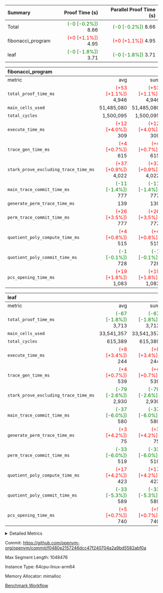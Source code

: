 | Summary | Proof Time (s) | Parallel Proof Time (s) |
|:---|---:|---:|
| Total | <span style='color: green'>(-0 [-0.2%])</span> 8.66 | <span style='color: green'>(-0 [-0.2%])</span> 8.66 |
| fibonacci_program | <span style='color: red'>(+0 [+1.1%])</span> 4.95 | <span style='color: red'>(+0 [+1.1%])</span> 4.95 |
| leaf | <span style='color: green'>(-0 [-1.8%])</span> 3.71 | <span style='color: green'>(-0 [-1.8%])</span> 3.71 |


| fibonacci_program |||||
|:---|---:|---:|---:|---:|
|metric|avg|sum|max|min|
| `total_proof_time_ms ` | <span style='color: red'>(+53 [+1.1%])</span> 4,946 | <span style='color: red'>(+53 [+1.1%])</span> 4,946 | <span style='color: red'>(+53 [+1.1%])</span> 4,946 | <span style='color: red'>(+53 [+1.1%])</span> 4,946 |
| `main_cells_used     ` |  51,485,080 |  51,485,080 |  51,485,080 |  51,485,080 |
| `total_cycles        ` |  1,500,095 |  1,500,095 |  1,500,095 |  1,500,095 |
| `execute_time_ms     ` | <span style='color: red'>(+12 [+4.0%])</span> 309 | <span style='color: red'>(+12 [+4.0%])</span> 309 | <span style='color: red'>(+12 [+4.0%])</span> 309 | <span style='color: red'>(+12 [+4.0%])</span> 309 |
| `trace_gen_time_ms   ` | <span style='color: red'>(+4 [+0.7%])</span> 615 | <span style='color: red'>(+4 [+0.7%])</span> 615 | <span style='color: red'>(+4 [+0.7%])</span> 615 | <span style='color: red'>(+4 [+0.7%])</span> 615 |
| `stark_prove_excluding_trace_time_ms` | <span style='color: red'>(+37 [+0.9%])</span> 4,022 | <span style='color: red'>(+37 [+0.9%])</span> 4,022 | <span style='color: red'>(+37 [+0.9%])</span> 4,022 | <span style='color: red'>(+37 [+0.9%])</span> 4,022 |
| `main_trace_commit_time_ms` | <span style='color: green'>(-11 [-1.4%])</span> 777 | <span style='color: green'>(-11 [-1.4%])</span> 777 | <span style='color: green'>(-11 [-1.4%])</span> 777 | <span style='color: green'>(-11 [-1.4%])</span> 777 |
| `generate_perm_trace_time_ms` |  139 |  139 |  139 |  139 |
| `perm_trace_commit_time_ms` | <span style='color: red'>(+26 [+3.5%])</span> 777 | <span style='color: red'>(+26 [+3.5%])</span> 777 | <span style='color: red'>(+26 [+3.5%])</span> 777 | <span style='color: red'>(+26 [+3.5%])</span> 777 |
| `quotient_poly_compute_time_ms` | <span style='color: red'>(+4 [+0.8%])</span> 515 | <span style='color: red'>(+4 [+0.8%])</span> 515 | <span style='color: red'>(+4 [+0.8%])</span> 515 | <span style='color: red'>(+4 [+0.8%])</span> 515 |
| `quotient_poly_commit_time_ms` | <span style='color: green'>(-1 [-0.1%])</span> 728 | <span style='color: green'>(-1 [-0.1%])</span> 728 | <span style='color: green'>(-1 [-0.1%])</span> 728 | <span style='color: green'>(-1 [-0.1%])</span> 728 |
| `pcs_opening_time_ms ` | <span style='color: red'>(+19 [+1.8%])</span> 1,083 | <span style='color: red'>(+19 [+1.8%])</span> 1,083 | <span style='color: red'>(+19 [+1.8%])</span> 1,083 | <span style='color: red'>(+19 [+1.8%])</span> 1,083 |

| leaf |||||
|:---|---:|---:|---:|---:|
|metric|avg|sum|max|min|
| `total_proof_time_ms ` | <span style='color: green'>(-67 [-1.8%])</span> 3,713 | <span style='color: green'>(-67 [-1.8%])</span> 3,713 | <span style='color: green'>(-67 [-1.8%])</span> 3,713 | <span style='color: green'>(-67 [-1.8%])</span> 3,713 |
| `main_cells_used     ` |  33,541,357 |  33,541,357 |  33,541,357 |  33,541,357 |
| `total_cycles        ` |  615,389 |  615,389 |  615,389 |  615,389 |
| `execute_time_ms     ` | <span style='color: red'>(+8 [+3.4%])</span> 244 | <span style='color: red'>(+8 [+3.4%])</span> 244 | <span style='color: red'>(+8 [+3.4%])</span> 244 | <span style='color: red'>(+8 [+3.4%])</span> 244 |
| `trace_gen_time_ms   ` | <span style='color: red'>(+4 [+0.7%])</span> 539 | <span style='color: red'>(+4 [+0.7%])</span> 539 | <span style='color: red'>(+4 [+0.7%])</span> 539 | <span style='color: red'>(+4 [+0.7%])</span> 539 |
| `stark_prove_excluding_trace_time_ms` | <span style='color: green'>(-79 [-2.6%])</span> 2,930 | <span style='color: green'>(-79 [-2.6%])</span> 2,930 | <span style='color: green'>(-79 [-2.6%])</span> 2,930 | <span style='color: green'>(-79 [-2.6%])</span> 2,930 |
| `main_trace_commit_time_ms` | <span style='color: green'>(-37 [-6.0%])</span> 580 | <span style='color: green'>(-37 [-6.0%])</span> 580 | <span style='color: green'>(-37 [-6.0%])</span> 580 | <span style='color: green'>(-37 [-6.0%])</span> 580 |
| `generate_perm_trace_time_ms` | <span style='color: red'>(+3 [+4.2%])</span> 75 | <span style='color: red'>(+3 [+4.2%])</span> 75 | <span style='color: red'>(+3 [+4.2%])</span> 75 | <span style='color: red'>(+3 [+4.2%])</span> 75 |
| `perm_trace_commit_time_ms` | <span style='color: green'>(-33 [-6.0%])</span> 519 | <span style='color: green'>(-33 [-6.0%])</span> 519 | <span style='color: green'>(-33 [-6.0%])</span> 519 | <span style='color: green'>(-33 [-6.0%])</span> 519 |
| `quotient_poly_compute_time_ms` | <span style='color: red'>(+17 [+4.2%])</span> 423 | <span style='color: red'>(+17 [+4.2%])</span> 423 | <span style='color: red'>(+17 [+4.2%])</span> 423 | <span style='color: red'>(+17 [+4.2%])</span> 423 |
| `quotient_poly_commit_time_ms` | <span style='color: green'>(-33 [-5.3%])</span> 589 | <span style='color: green'>(-33 [-5.3%])</span> 589 | <span style='color: green'>(-33 [-5.3%])</span> 589 | <span style='color: green'>(-33 [-5.3%])</span> 589 |
| `pcs_opening_time_ms ` | <span style='color: red'>(+5 [+0.7%])</span> 740 | <span style='color: red'>(+5 [+0.7%])</span> 740 | <span style='color: red'>(+5 [+0.7%])</span> 740 | <span style='color: red'>(+5 [+0.7%])</span> 740 |



<details>
<summary>Detailed Metrics</summary>

| group | num_segments | keygen_time_ms | commit_exe_time_ms |
| --- | --- | --- | --- |
| fibonacci_program | 1 | 389 | 5 | 

| group | air_name | quotient_deg | interactions | constraints |
| --- | --- | --- | --- | --- |
| fibonacci_program | AccessAdapterAir<16> | 4 | 5 | 11 | 
| fibonacci_program | AccessAdapterAir<2> | 4 | 5 | 11 | 
| fibonacci_program | AccessAdapterAir<32> | 4 | 5 | 11 | 
| fibonacci_program | AccessAdapterAir<4> | 4 | 5 | 11 | 
| fibonacci_program | AccessAdapterAir<64> | 4 | 5 | 11 | 
| fibonacci_program | AccessAdapterAir<8> | 4 | 5 | 11 | 
| fibonacci_program | BitwiseOperationLookupAir<8> | 2 | 2 | 4 | 
| fibonacci_program | MemoryMerkleAir<8> | 4 | 4 | 38 | 
| fibonacci_program | PersistentBoundaryAir<8> | 4 | 3 | 5 | 
| fibonacci_program | PhantomAir | 4 | 3 | 4 | 
| fibonacci_program | Poseidon2PeripheryAir<BabyBearParameters>, 1> | 2 | 1 | 286 | 
| fibonacci_program | ProgramAir | 1 | 1 | 4 | 
| fibonacci_program | RangeTupleCheckerAir<2> | 1 | 1 | 4 | 
| fibonacci_program | Rv32HintStoreAir | 4 | 19 | 21 | 
| fibonacci_program | VariableRangeCheckerAir | 1 | 1 | 4 | 
| fibonacci_program | VmAirWrapper<Rv32BaseAluAdapterAir, BaseAluCoreAir<4, 8> | 4 | 19 | 30 | 
| fibonacci_program | VmAirWrapper<Rv32BaseAluAdapterAir, LessThanCoreAir<4, 8> | 4 | 17 | 35 | 
| fibonacci_program | VmAirWrapper<Rv32BaseAluAdapterAir, ShiftCoreAir<4, 8> | 4 | 23 | 84 | 
| fibonacci_program | VmAirWrapper<Rv32BranchAdapterAir, BranchEqualCoreAir<4> | 4 | 11 | 17 | 
| fibonacci_program | VmAirWrapper<Rv32BranchAdapterAir, BranchLessThanCoreAir<4, 8> | 4 | 13 | 32 | 
| fibonacci_program | VmAirWrapper<Rv32CondRdWriteAdapterAir, Rv32JalLuiCoreAir> | 4 | 10 | 15 | 
| fibonacci_program | VmAirWrapper<Rv32JalrAdapterAir, Rv32JalrCoreAir> | 4 | 16 | 16 | 
| fibonacci_program | VmAirWrapper<Rv32LoadStoreAdapterAir, LoadSignExtendCoreAir<4, 8> | 4 | 18 | 21 | 
| fibonacci_program | VmAirWrapper<Rv32LoadStoreAdapterAir, LoadStoreCoreAir<4> | 4 | 17 | 27 | 
| fibonacci_program | VmAirWrapper<Rv32MultAdapterAir, DivRemCoreAir<4, 8> | 4 | 25 | 72 | 
| fibonacci_program | VmAirWrapper<Rv32MultAdapterAir, MulHCoreAir<4, 8> | 4 | 24 | 23 | 
| fibonacci_program | VmAirWrapper<Rv32MultAdapterAir, MultiplicationCoreAir<4, 8> | 4 | 19 | 13 | 
| fibonacci_program | VmAirWrapper<Rv32RdWriteAdapterAir, Rv32AuipcCoreAir> | 4 | 11 | 12 | 
| fibonacci_program | VmConnectorAir | 4 | 3 | 8 | 
| leaf | AccessAdapterAir<2> | 4 | 5 | 11 | 
| leaf | AccessAdapterAir<4> | 4 | 5 | 11 | 
| leaf | AccessAdapterAir<8> | 4 | 5 | 11 | 
| leaf | FriReducedOpeningAir | 4 | 39 | 60 | 
| leaf | NativePoseidon2Air<BabyBearParameters>, 1> | 4 | 136 | 530 | 
| leaf | PhantomAir | 4 | 3 | 4 | 
| leaf | ProgramAir | 1 | 1 | 4 | 
| leaf | VariableRangeCheckerAir | 1 | 1 | 4 | 
| leaf | VmAirWrapper<AluNativeAdapterAir, FieldArithmeticCoreAir> | 4 | 15 | 23 | 
| leaf | VmAirWrapper<BranchNativeAdapterAir, BranchEqualCoreAir<1> | 4 | 11 | 22 | 
| leaf | VmAirWrapper<JalNativeAdapterAir, JalCoreAir> | 4 | 7 | 6 | 
| leaf | VmAirWrapper<NativeAdapterAir<2, 0>, PublicValuesCoreAir> | 4 | 11 | 23 | 
| leaf | VmAirWrapper<NativeLoadStoreAdapterAir<1>, NativeLoadStoreCoreAir<1> | 4 | 15 | 16 | 
| leaf | VmAirWrapper<NativeLoadStoreAdapterAir<4>, NativeLoadStoreCoreAir<4> | 4 | 15 | 16 | 
| leaf | VmAirWrapper<NativeVectorizedAdapterAir<4>, FieldExtensionCoreAir> | 4 | 15 | 23 | 
| leaf | VmConnectorAir | 4 | 3 | 8 | 
| leaf | VolatileBoundaryAir | 4 | 4 | 16 | 

| group | air_name | idx | rows | prep_cols | perm_cols | main_cols | cells |
| --- | --- | --- | --- | --- | --- | --- | --- |
| leaf | AccessAdapterAir<2> | 0 | 262,144 |  | 12 | 11 | 6,029,312 | 
| leaf | AccessAdapterAir<4> | 0 | 131,072 |  | 12 | 13 | 3,276,800 | 
| leaf | AccessAdapterAir<8> | 0 | 512 |  | 12 | 17 | 14,848 | 
| leaf | FriReducedOpeningAir | 0 | 131,072 |  | 44 | 27 | 9,306,112 | 
| leaf | NativePoseidon2Air<BabyBearParameters>, 1> | 0 | 32,768 |  | 160 | 399 | 18,317,312 | 
| leaf | PhantomAir | 0 | 8,192 |  | 8 | 6 | 114,688 | 
| leaf | ProgramAir | 0 | 131,072 |  | 8 | 10 | 2,359,296 | 
| leaf | VariableRangeCheckerAir | 0 | 262,144 | 2 | 8 | 1 | 2,359,296 | 
| leaf | VmAirWrapper<AluNativeAdapterAir, FieldArithmeticCoreAir> | 0 | 524,288 |  | 20 | 29 | 25,690,112 | 
| leaf | VmAirWrapper<BranchNativeAdapterAir, BranchEqualCoreAir<1> | 0 | 65,536 |  | 16 | 23 | 2,555,904 | 
| leaf | VmAirWrapper<JalNativeAdapterAir, JalCoreAir> | 0 | 16,384 |  | 12 | 9 | 344,064 | 
| leaf | VmAirWrapper<NativeAdapterAir<2, 0>, PublicValuesCoreAir> | 0 | 64 |  | 16 | 23 | 2,496 | 
| leaf | VmAirWrapper<NativeLoadStoreAdapterAir<1>, NativeLoadStoreCoreAir<1> | 0 | 131,072 |  | 24 | 22 | 6,029,312 | 
| leaf | VmAirWrapper<NativeLoadStoreAdapterAir<4>, NativeLoadStoreCoreAir<4> | 0 | 65,536 |  | 24 | 31 | 3,604,480 | 
| leaf | VmAirWrapper<NativeVectorizedAdapterAir<4>, FieldExtensionCoreAir> | 0 | 65,536 |  | 20 | 38 | 3,801,088 | 
| leaf | VmConnectorAir | 0 | 2 | 1 | 8 | 4 | 24 | 
| leaf | VolatileBoundaryAir | 0 | 131,072 |  | 8 | 11 | 2,490,368 | 

| group | air_name | segment | rows | prep_cols | perm_cols | main_cols | cells |
| --- | --- | --- | --- | --- | --- | --- | --- |
| fibonacci_program | AccessAdapterAir<8> | 0 | 32 |  | 12 | 17 | 928 | 
| fibonacci_program | BitwiseOperationLookupAir<8> | 0 | 65,536 | 3 | 8 | 2 | 655,360 | 
| fibonacci_program | MemoryMerkleAir<8> | 0 | 256 |  | 12 | 32 | 11,264 | 
| fibonacci_program | PersistentBoundaryAir<8> | 0 | 32 |  | 8 | 20 | 896 | 
| fibonacci_program | PhantomAir | 0 | 2 |  | 8 | 6 | 28 | 
| fibonacci_program | Poseidon2PeripheryAir<BabyBearParameters>, 1> | 0 | 256 |  | 8 | 300 | 78,848 | 
| fibonacci_program | ProgramAir | 0 | 4,096 |  | 8 | 10 | 73,728 | 
| fibonacci_program | RangeTupleCheckerAir<2> | 0 | 524,288 | 2 | 8 | 1 | 4,718,592 | 
| fibonacci_program | Rv32HintStoreAir | 0 | 4 |  | 24 | 32 | 224 | 
| fibonacci_program | VariableRangeCheckerAir | 0 | 262,144 | 2 | 8 | 1 | 2,359,296 | 
| fibonacci_program | VmAirWrapper<Rv32BaseAluAdapterAir, BaseAluCoreAir<4, 8> | 0 | 1,048,576 |  | 28 | 36 | 67,108,864 | 
| fibonacci_program | VmAirWrapper<Rv32BaseAluAdapterAir, LessThanCoreAir<4, 8> | 0 | 524,288 |  | 24 | 37 | 31,981,568 | 
| fibonacci_program | VmAirWrapper<Rv32BranchAdapterAir, BranchEqualCoreAir<4> | 0 | 262,144 |  | 16 | 26 | 11,010,048 | 
| fibonacci_program | VmAirWrapper<Rv32BranchAdapterAir, BranchLessThanCoreAir<4, 8> | 0 | 4 |  | 20 | 32 | 208 | 
| fibonacci_program | VmAirWrapper<Rv32CondRdWriteAdapterAir, Rv32JalLuiCoreAir> | 0 | 131,072 |  | 16 | 18 | 4,456,448 | 
| fibonacci_program | VmAirWrapper<Rv32JalrAdapterAir, Rv32JalrCoreAir> | 0 | 16 |  | 20 | 28 | 768 | 
| fibonacci_program | VmAirWrapper<Rv32LoadStoreAdapterAir, LoadStoreCoreAir<4> | 0 | 16 |  | 28 | 40 | 1,088 | 
| fibonacci_program | VmAirWrapper<Rv32RdWriteAdapterAir, Rv32AuipcCoreAir> | 0 | 8 |  | 16 | 21 | 296 | 
| fibonacci_program | VmConnectorAir | 0 | 2 | 1 | 8 | 4 | 24 | 

| group | idx | trace_gen_time_ms | total_proof_time_ms | total_cycles | total_cells | stark_prove_excluding_trace_time_ms | quotient_poly_compute_time_ms | quotient_poly_commit_time_ms | perm_trace_commit_time_ms | pcs_opening_time_ms | main_trace_commit_time_ms | main_cells_used | generate_perm_trace_time_ms | execute_time_ms |
| --- | --- | --- | --- | --- | --- | --- | --- | --- | --- | --- | --- | --- | --- | --- |
| leaf | 0 | 539 | 3,713 | 615,389 | 86,295,512 | 2,930 | 423 | 589 | 519 | 740 | 580 | 33,541,357 | 75 | 244 | 

| group | segment | trace_gen_time_ms | total_proof_time_ms | total_cycles | total_cells | stark_prove_excluding_trace_time_ms | quotient_poly_compute_time_ms | quotient_poly_commit_time_ms | perm_trace_commit_time_ms | pcs_opening_time_ms | main_trace_commit_time_ms | main_cells_used | generate_perm_trace_time_ms | execute_time_ms |
| --- | --- | --- | --- | --- | --- | --- | --- | --- | --- | --- | --- | --- | --- | --- |
| fibonacci_program | 0 | 615 | 4,946 | 1,500,095 | 122,458,476 | 4,022 | 515 | 728 | 777 | 1,083 | 777 | 51,485,080 | 139 | 309 | 

</details>


Commit: https://github.com/openvm-org/openvm/commit/f0480e2157246dcc47f240704a2a9bd5582abf0a

Max Segment Length: 1048476

Instance Type: 64cpu-linux-arm64

Memory Allocator: mimalloc

[Benchmark Workflow](https://github.com/openvm-org/openvm/actions/runs/13349070389)
